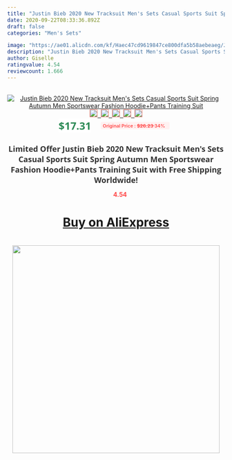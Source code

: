 ```yaml
---
title: "Justin Bieb 2020 New Tracksuit Men's Sets Casual Sports Suit Spring Autumn Men Sportswear Fashion Hoodie+Pants Training Suit"
date: 2020-09-22T08:33:36.892Z
draft: false
categories: "Men's Sets"

image: "https://ae01.alicdn.com/kf/Haec47cd9619847ce800dfa5b58aebeaeg/Justin-Bieb-2020-New-Tracksuit-Men-s-Sets-Casual-Sports-Suit-Spring-Autumn-Men-Sportswear-Fashion.png_220x220.png"
description: "Justin Bieb 2020 New Tracksuit Men's Sets Casual Sports Suit Spring Autumn Men Sportswear Fashion Hoodie+Pants Training Suit"
author: Giselle
ratingvalue: 4.54
reviewcount: 1.666
---
```

<br>
<div style="text-align: center;">
<a href="https://s.click.aliexpress.com/e/_AEYqpn" target="_blank" rel="nofollow noopener noreferrer"><img alt="Justin Bieb 2020 New Tracksuit Men's Sets Casual Sports Suit Spring Autumn Men Sportswear Fashion Hoodie+Pants Training Suit" class="magnifier-image" src="https://ae01.alicdn.com/kf/Haec47cd9619847ce800dfa5b58aebeaeg/Justin-Bieb-2020-New-Tracksuit-Men-s-Sets-Casual-Sports-Suit-Spring-Autumn-Men-Sportswear-Fashion.png_220x220.png_640x640.jpg">
<br>
<img style="border:1px solid salmon" src="https://ae01.alicdn.com/kf/Haec47cd9619847ce800dfa5b58aebeaeg/Justin-Bieb-2020-New-Tracksuit-Men-s-Sets-Casual-Sports-Suit-Spring-Autumn-Men-Sportswear-Fashion.png_120x120.jpg">&nbsp;&nbsp;<img style="border:1px solid salmon" src="https://ae01.alicdn.com/kf/He77a416878eb49bfb75669c693bd924bO/Justin-Bieb-2020-New-Tracksuit-Men-s-Sets-Casual-Sports-Suit-Spring-Autumn-Men-Sportswear-Fashion.png_120x120.jpg">&nbsp;&nbsp;<img style="border:1px solid salmon" src="https://ae01.alicdn.com/kf/Hb2833f1492d645e2aa47b21c85c87088P/Justin-Bieb-2020-New-Tracksuit-Men-s-Sets-Casual-Sports-Suit-Spring-Autumn-Men-Sportswear-Fashion.png_120x120.jpg">&nbsp;&nbsp;<img style="border:1px solid salmon" src="https://ae01.alicdn.com/kf/He2bc0491e5d348aeae9e650576999d4fX/Justin-Bieb-2020-New-Tracksuit-Men-s-Sets-Casual-Sports-Suit-Spring-Autumn-Men-Sportswear-Fashion.png_120x120.jpg">&nbsp;&nbsp;<img style="border:1px solid salmon" src="https://ae01.alicdn.com/kf/Hc1a81e4f2cb44795b2ec5c17815318eaF/Justin-Bieb-2020-New-Tracksuit-Men-s-Sets-Casual-Sports-Suit-Spring-Autumn-Men-Sportswear-Fashion.png_120x120.jpg"></a></div><br0>
<div style="text-align: center;"><span style="background-color: white; border: 0px; box-sizing: border-box; color: seagreen; display: inline-block; font-family: &quot;open sans&quot; , &quot;arial&quot; , &quot;helvetica&quot; , sans-serif , &quot;heiti&quot;; font-size: 24px; font-stretch: inherit; font-weight: 700; line-height: inherit; margin: 0px 10px 0px 0px; padding: 0px; vertical-align: middle;">$17.31 </span>
<span style="background: rgb(255 , 241 , 241); border-radius: 3px; border: 0px; box-sizing: border-box; color: #ff4747; display: inline-block; font-family: inherit; font-size: 12px; font-stretch: inherit; font-style: inherit; font-variant: inherit; font-weight: 600; line-height: inherit; margin: 0px; padding: 2px 5px; transform: scale(0.9); vertical-align: middle;">Original Price : <b style="text-decoration: line-through;">$26.23 </b> 34%&nbsp;&nbsp;</span></div>
<h1 style="color: #333333; display: inline-block; font-family: &quot;open sans&quot; , &quot;arial&quot; , &quot;helvetica&quot; , sans-serif , &quot;heiti&quot;; font-size: 18px; font-stretch: inherit; font-weight: 700; text-align: center;">Limited Offer Justin Bieb 2020 New Tracksuit Men's Sets Casual Sports Suit Spring Autumn Men Sportswear Fashion Hoodie+Pants Training Suit with Free Shipping Worldwide!</h1>
<div style="color: #ff4747; text-align: center;">
<img src="https://4.bp.blogspot.com/-M0ZcTcb-5uY/XleCXlxnR4I/AAAAAAAAAEc/OrjgMkXV1oMQFaCRZj5HQwOCBcu3w1FegCPcBGAYYCw/s1600/star.png" style="height: 15px;">&nbsp;<b>4.54</b></div>
<div class="button_cont" align="center"><a class="buynow_a" href="https://s.click.aliexpress.com/e/_AEYqpn" target="_blank" rel="nofollow noopener noreferrer"><H1>Buy on AliExpress</H1></a></div><br>
<div class="separator" style="clear: both; text-align: center;">
<img src="https://lh3.googleusercontent.com/-pTy5HemUv9M/XlePHvY0dAI/AAAAAAAAAE4/0nX5iRUoIWY8eMW9Dpxeirr157OZliDIgCLcBGAsYHQ/s1600/badge.gif" width="480">
</div>
